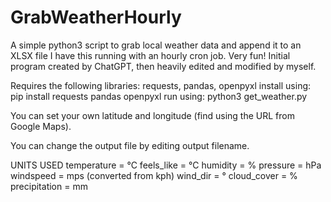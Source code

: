 # GrabWeatherHourly

A simple python3 script to grab local weather data and append it to an XLSX file
I have this running with an hourly cron job. Very fun!
Initial program created by ChatGPT, then heavily edited and modified by myself.

Requires the following libraries:  requests, pandas, openpyxl
install using:  pip install requests pandas openpyxl
run using:  python3 get_weather.py

You can set your own latitude and longitude (find using the URL from Google Maps).

You can change the output file by editing output filename.

UNITS USED
   temperature    = °C
   feels_like     = °C
   humidity       = %
   pressure       = hPa
   windspeed      = mps (converted from kph)
   wind_dir       = °
   cloud_cover    = %
   precipitation  = mm
